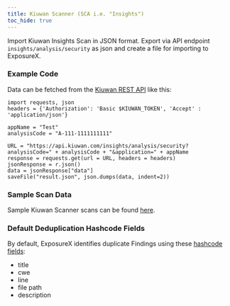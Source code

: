 ```yaml
---
title: Kiuwan Scanner (SCA i.e. "Insights")
toc_hide: true
---
```

Import Kiuwan Insights Scan in JSON format. Export via API endpoint `insights/analysis/security` as json and create a file for importing to ExposureX.

### Example Code

Data can be fetched from the [Kiuwan REST API](https://static.kiuwan.com/rest-api/kiuwan-rest-api.html) like this:

```
import requests, json
headers = {'Authorization': 'Basic $KIUWAN_TOKEN', 'Accept' : 'application/json'}

appName = "Test"
analysisCode = "A-111-1111111111"

URL = "https://api.kiuwan.com/insights/analysis/security?analysisCode=" + analysisCode + "&application=" + appName
response = requests.get(url = URL, headers = headers)
jsonResponse = r.json()
data = jsonResponse["data"]
saveFile("result.json", json.dumps(data, indent=2))
```

### Sample Scan Data
Sample Kiuwan Scanner scans can be found [here](https://github.com/ExposureX/django-ExposureX/tree/master/unittests/scans/kiuwan_sca).

### Default Deduplication Hashcode Fields
By default, ExposureX identifies duplicate Findings using these [hashcode fields](https://docs.exposurex.com/en/working_with_findings/finding_deduplication/about_deduplication/):

- title
- cwe
- line
- file path
- description

